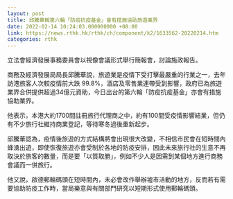 ```yaml
---
layout: post
title: 邱騰華稱第六輪「防疫抗疫基金」會有措施協助旅遊業界
date: 2022-02-14 10:24:03.000000000 +08:00
link: https://news.rthk.hk/rthk/ch/component/k2/1633562-20220214.htm
categories: rthk
---
```


立法會經濟發展事務委員會以視像會議形式舉行簡報會，討論施政報告。

商務及經濟發展局局長邱騰華說，旅遊業是疫情下受打擊最嚴重的行業之一，去年訪港旅客人次較疫情前大跌 99.8%，酒店及零售業連帶受到影響，政府已為旅遊業界合供提供超過34億元資助，今日出台的第六輪「防疫抗疫基金」亦會有措施協助業界。

他表示，本港大約1700間註冊旅行代理商之中，約有100間受疫情影響結業，但仍有不少旅行社維持商業登記，等待寒冬過後重新起步。

邱騰華認為，疫情後旅遊的方式結構將會出現很大改變，不相信市民會在短時間內蜂湧出遊，即使恢復旅遊亦會受制於各地的防疫安排，因此未來旅行社的生意不再取決於旅客的數量，而是要「以質取勝」，例如不少人是因需到某個地方進行商務會議而一併旅行。

他又說，啟德郵輪碼頭在短時間內，未必會改作舉辦墟市活動的地方，反而若有需要協助防疫工作時，當局樂意與有關部門研究以短期形式使用郵輪碼頭。
